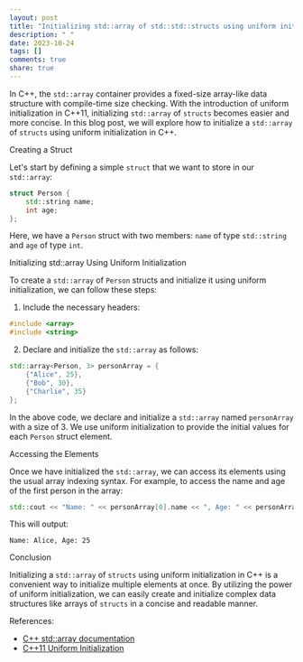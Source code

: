 ```yaml
---
layout: post
title: "Initializing std::array of std::std::structs using uniform initialization in C++"
description: " "
date: 2023-10-24
tags: []
comments: true
share: true
---
```


In C++, the `std::array` container provides a fixed-size array-like data structure with compile-time size checking. With the introduction of uniform initialization in C++11, initializing `std::array` of `structs` becomes easier and more concise. In this blog post, we will explore how to initialize a `std::array` of `structs` using uniform initialization in C++.

Creating a Struct

Let's start by defining a simple `struct` that we want to store in our `std::array`:

```cpp
struct Person {
    std::string name;
    int age;
};
```

Here, we have a `Person` struct with two members: `name` of type `std::string` and `age` of type `int`.

Initializing std::array Using Uniform Initialization

To create a `std::array` of `Person` structs and initialize it using uniform initialization, we can follow these steps:

1. Include the necessary headers:

```cpp
#include <array>
#include <string>
```

2. Declare and initialize the `std::array` as follows:

```cpp
std::array<Person, 3> personArray = {
    {"Alice", 25},
    {"Bob", 30},
    {"Charlie", 35}
};
```

In the above code, we declare and initialize a `std::array` named `personArray` with a size of 3. We use uniform initialization to provide the initial values for each `Person` struct element.

Accessing the Elements

Once we have initialized the `std::array`, we can access its elements using the usual array indexing syntax. For example, to access the name and age of the first person in the array:

```cpp
std::cout << "Name: " << personArray[0].name << ", Age: " << personArray[0].age << std::endl;
```

This will output:

```
Name: Alice, Age: 25
```

Conclusion

Initializing a `std::array` of `structs` using uniform initialization in C++ is a convenient way to initialize multiple elements at once. By utilizing the power of uniform initialization, we can easily create and initialize complex data structures like arrays of `structs` in a concise and readable manner.

References:
- [C++ std::array documentation](https://en.cppreference.com/w/cpp/container/array)
- [C++11 Uniform Initialization](https://en.cppreference.com/w/cpp/language/initializer_list)